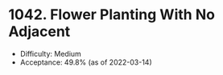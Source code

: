 # 1042. Flower Planting With No Adjacent
- Difficulty: Medium
- Acceptance: 49.8% (as of 2022-03-14)
